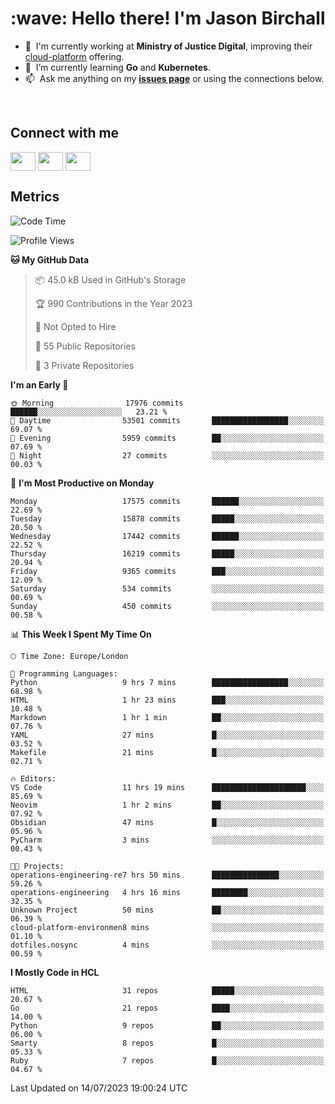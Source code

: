 <h1 align="left" id="jason-title">:wave: Hello there! I'm Jason Birchall</h1>

- :office: &nbsp;I'm currently working at **Ministry of Justice Digital**, improving their [cloud-platform](https://github.com/ministryofjustice/cloud-platform) offering.
- :seedling: &nbsp;I’m currently learning **Go** and **Kubernetes**.
- :mailbox: &nbsp;Ask me anything on my **[issues page]** or using the connections below.


<br>

<h2>Connect with me</h2>
<p>
<a href="https://twitter.com/jsonBirchall" target="blank"><img align="center" src="https://cdn.jsdelivr.net/npm/simple-icons@3.0.1/icons/twitter.svg" alt="" height="30" width="40" /></a>
<a href="https://keybase.io/json0" target="blank"><img align="center" src="https://cdn.jsdelivr.net/npm/simple-icons@3.0.1/icons/keybase.svg" alt="" height="30" width="40" /></a>
<a href="https://www.reddit.com/user/kakorate" target="blank"><img align="center" src="https://cdn.jsdelivr.net/npm/simple-icons@3.0.1/icons/reddit.svg" alt="" height="30" width="40" /></a>
</p>

<h2>Metrics</h2>

<!--START_SECTION:waka-->
![Code Time](http://img.shields.io/badge/Code%20Time-1%2C142%20hrs%2024%20mins-blue)

![Profile Views](http://img.shields.io/badge/Profile%20Views-24-blue)

**🐱 My GitHub Data** 

> 📦 45.0 kB Used in GitHub's Storage 
 > 
> 🏆 990 Contributions in the Year 2023
 > 
> 🚫 Not Opted to Hire
 > 
> 📜 55 Public Repositories 
 > 
> 🔑 3 Private Repositories 
 > 
**I'm an Early 🐤** 

```text
🌞 Morning                17976 commits       ██████░░░░░░░░░░░░░░░░░░░   23.21 % 
🌆 Daytime                53501 commits       █████████████████░░░░░░░░   69.07 % 
🌃 Evening                5959 commits        ██░░░░░░░░░░░░░░░░░░░░░░░   07.69 % 
🌙 Night                  27 commits          ░░░░░░░░░░░░░░░░░░░░░░░░░   00.03 % 
```
📅 **I'm Most Productive on Monday** 

```text
Monday                   17575 commits       ██████░░░░░░░░░░░░░░░░░░░   22.69 % 
Tuesday                  15878 commits       █████░░░░░░░░░░░░░░░░░░░░   20.50 % 
Wednesday                17442 commits       ██████░░░░░░░░░░░░░░░░░░░   22.52 % 
Thursday                 16219 commits       █████░░░░░░░░░░░░░░░░░░░░   20.94 % 
Friday                   9365 commits        ███░░░░░░░░░░░░░░░░░░░░░░   12.09 % 
Saturday                 534 commits         ░░░░░░░░░░░░░░░░░░░░░░░░░   00.69 % 
Sunday                   450 commits         ░░░░░░░░░░░░░░░░░░░░░░░░░   00.58 % 
```


📊 **This Week I Spent My Time On** 

```text
🕑︎ Time Zone: Europe/London

💬 Programming Languages: 
Python                   9 hrs 7 mins        █████████████████░░░░░░░░   68.98 % 
HTML                     1 hr 23 mins        ███░░░░░░░░░░░░░░░░░░░░░░   10.48 % 
Markdown                 1 hr 1 min          ██░░░░░░░░░░░░░░░░░░░░░░░   07.76 % 
YAML                     27 mins             █░░░░░░░░░░░░░░░░░░░░░░░░   03.52 % 
Makefile                 21 mins             █░░░░░░░░░░░░░░░░░░░░░░░░   02.71 % 

🔥 Editors: 
VS Code                  11 hrs 19 mins      █████████████████████░░░░   85.69 % 
Neovim                   1 hr 2 mins         ██░░░░░░░░░░░░░░░░░░░░░░░   07.92 % 
Obsidian                 47 mins             █░░░░░░░░░░░░░░░░░░░░░░░░   05.96 % 
PyCharm                  3 mins              ░░░░░░░░░░░░░░░░░░░░░░░░░   00.43 % 

🐱‍💻 Projects: 
operations-engineering-re7 hrs 50 mins       ███████████████░░░░░░░░░░   59.26 % 
operations-engineering   4 hrs 16 mins       ████████░░░░░░░░░░░░░░░░░   32.35 % 
Unknown Project          50 mins             ██░░░░░░░░░░░░░░░░░░░░░░░   06.39 % 
cloud-platform-environmen8 mins              ░░░░░░░░░░░░░░░░░░░░░░░░░   01.10 % 
dotfiles.nosync          4 mins              ░░░░░░░░░░░░░░░░░░░░░░░░░   00.59 % 
```

**I Mostly Code in HCL** 

```text
HTML                     31 repos            █████░░░░░░░░░░░░░░░░░░░░   20.67 % 
Go                       21 repos            ████░░░░░░░░░░░░░░░░░░░░░   14.00 % 
Python                   9 repos             ██░░░░░░░░░░░░░░░░░░░░░░░   06.00 % 
Smarty                   8 repos             █░░░░░░░░░░░░░░░░░░░░░░░░   05.33 % 
Ruby                     7 repos             █░░░░░░░░░░░░░░░░░░░░░░░░   04.67 % 
```




 Last Updated on 14/07/2023 19:00:24 UTC
<!--END_SECTION:waka-->

<!-- links -->

[issues page]: https://github.com/jasonBirchall/jasonBirchall/issues "jasonBirchall/issues"
